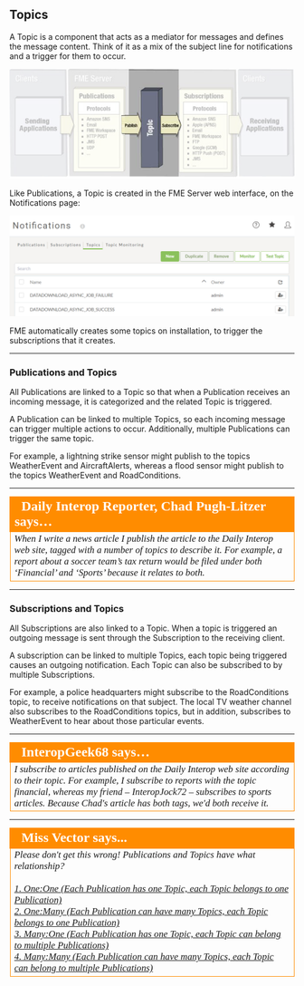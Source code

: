 ## Topics ##

A Topic is a component that acts as a mediator for messages and defines the message content. Think of it as a mix of the subject line for notifications and a trigger for them to occur.

![](./Images/Img4.008.FMEServerTopics.png)


Like Publications, a Topic is created in the FME Server web interface, on the Notifications page:

![](./Images/Img4.009.TopicMenu.png)

FME automatically creates some topics on installation, to trigger the subscriptions that it creates.

---

### Publications and Topics ###

All Publications are linked to a Topic so that when a Publication receives an incoming message, it is categorized and the related Topic is triggered.

A Publication can be linked to multiple Topics, so each incoming message can trigger multiple actions to occur. Additionally, multiple Publications can trigger the same topic.

For example, a lightning strike sensor might publish to the topics WeatherEvent and AircraftAlerts, whereas a flood sensor might publish to the topics WeatherEvent and RoadConditions.

---

<table style="border-spacing: 0px">
<tr>
<td style="vertical-align:middle;background-color:darkorange;border: 2px solid darkorange">
<i class="fa fa-quote-left fa-lg fa-pull-left fa-fw" style="color:white;padding-right: 12px;vertical-align:text-top"></i>
<span style="color:white;font-size:x-large;font-weight: bold;font-family:serif">Daily Interop Reporter, Chad Pugh-Litzer says…</span>
</td>
</tr>

<tr>
<td style="border: 1px solid darkorange">
<span style="font-family:serif; font-style:italic; font-size:larger">
When I write a news article I publish the article to the Daily Interop web site, tagged with a number of topics to describe it. For example, a report about a soccer team’s tax return would be filed under both ‘Financial’ and ‘Sports’ because it relates to both.
</span>
</td>
</tr>
</table>

---

### Subscriptions and Topics ###

All Subscriptions are also linked to a Topic. When a topic is triggered an outgoing message is sent through the Subscription to the receiving client. 

A subscription can be linked to multiple Topics, each topic being triggered causes an outgoing notification. Each Topic can also be subscribed to by multiple Subscriptions.

For example, a police headquarters might subscribe to the RoadConditions topic, to receive notifications on that subject. The local TV weather channel also subscribes to the RoadConditions topics, but in addition, subscribes to WeatherEvent to hear about those particular events.

---

<table style="border-spacing: 0px">
<tr>
<td style="vertical-align:middle;background-color:darkorange;border: 2px solid darkorange">
<i class="fa fa-quote-left fa-lg fa-pull-left fa-fw" style="color:white;padding-right: 12px;vertical-align:text-top"></i>
<span style="color:white;font-size:x-large;font-weight: bold;font-family:serif">InteropGeek68 says…</span>
</td>
</tr>

<tr>
<td style="border: 1px solid darkorange">
<span style="font-family:serif; font-style:italic; font-size:larger">
I subscribe to articles published on the Daily Interop web site according to their topic. For example, I subscribe to reports with the topic financial, whereas my friend – InteropJock72 – subscribes to sports articles. Because Chad's article has both tags, we'd both receive it.
</span>
</td>
</tr>
</table>

---

<!--Person X Says Section-->

<table style="border-spacing: 0px">
<tr>
<td style="vertical-align:middle;background-color:darkorange;border: 2px solid darkorange">
<i class="fa fa-quote-left fa-lg fa-pull-left fa-fw" style="color:white;padding-right: 12px;vertical-align:text-top"></i>
<span style="color:white;font-size:x-large;font-weight: bold;font-family:serif">Miss Vector says...</span>
</td>
</tr>

<tr>
<td style="border: 1px solid darkorange">
<span style="font-family:serif; font-style:italic; font-size:larger">
Please don't get this wrong! Publications and Topics have what relationship?
<br><br><a href="http://52.73.3.37/fmedatastreaming/Manual/QAResponse2017.fmw?chapter=24&question=2&answer=1&DestDataset_TEXTLINE=C%3A%5CFMEOutput%5CQAResponse.html">1. One:One (Each Publication has one Topic, each Topic belongs to one Publication)</a>
<br><a href="http://52.73.3.37/fmedatastreaming/Manual/QAResponse2017.fmw?chapter=24&question=2&answer=2&DestDataset_TEXTLINE=C%3A%5CFMEOutput%5CQAResponse.html">2. One:Many (Each Publication can have many Topics, each Topic belongs to one Publication)</a>
<br><a href="http://52.73.3.37/fmedatastreaming/Manual/QAResponse2017.fmw?chapter=24&question=2&answer=3&DestDataset_TEXTLINE=C%3A%5CFMEOutput%5CQAResponse.html">3. Many:One (Each Publication has one Topic, each Topic can belong to multiple Publications)</a>
<br><a href="http://52.73.3.37/fmedatastreaming/Manual/QAResponse2017.fmw?chapter=24&question=2&answer=4&DestDataset_TEXTLINE=C%3A%5CFMEOutput%5CQAResponse.html">4. Many:Many (Each Publication can have many Topics, each Topic can belong to multiple Publications)</a>
</span>
</td>
</tr>
</table>
